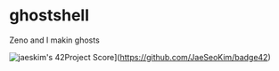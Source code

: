 # ghostshell
Zeno and I makin ghosts

![jaeskim's 42Project Score](https://badge42.herokuapp.com/api/project/tmullan/minishell)](https://github.com/JaeSeoKim/badge42)
